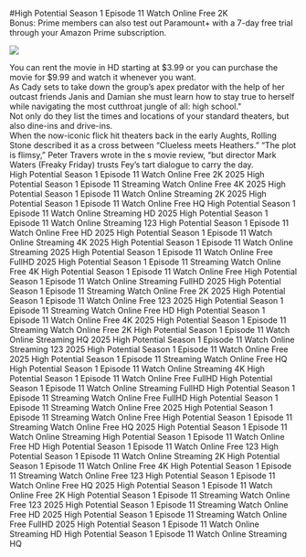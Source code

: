 #High Potential Season 1 Episode 11 Watch Online Free 2K  
Bonus: Prime members can also test out Paramount+ with a 7-day free trial through your Amazon Prime subscription.  
  
[![](https://i.imgur.com/qSNzIqt.png)](https://movie.rssnews.media/mjKhZkSx.php)  
  
You can rent the movie in HD starting at $3.99 or you can purchase the movie for $9.99 and watch it whenever you want.  
As Cady sets to take down the group’s apex predator with the help of her outcast friends Janis and Damian she must learn how to stay true to herself while navigating the most cutthroat jungle of all: high school."  
Not only do they list the times and locations of your standard theaters, but also dine-ins and drive-ins.  
When the now-iconic flick hit theaters back in the early Aughts, Rolling Stone described it as a cross between “Clueless meets Heathers.” “The plot is flimsy,” Peter Travers wrote in the s movie review, “but director Mark Waters (Freaky Friday) trusts Fey’s tart dialogue to carry the day.  
High Potential Season 1 Episode 11 Watch Online Free 2K 2025
High Potential Season 1 Episode 11 Streaming Watch Online Free 4K 2025
High Potential Season 1 Episode 11 Watch Online Streaming 2K 2025
High Potential Season 1 Episode 11 Watch Online Free HQ
High Potential Season 1 Episode 11 Watch Online Streaming HD 2025
High Potential Season 1 Episode 11 Watch Online Streaming 123
High Potential Season 1 Episode 11 Watch Online Free HD 2025
High Potential Season 1 Episode 11 Watch Online Streaming 4K 2025
High Potential Season 1 Episode 11 Watch Online Streaming 2025
High Potential Season 1 Episode 11 Watch Online Free FullHD 2025
High Potential Season 1 Episode 11 Streaming Watch Online Free 4K
High Potential Season 1 Episode 11 Watch Online Free
High Potential Season 1 Episode 11 Watch Online Streaming FullHD 2025
High Potential Season 1 Episode 11 Streaming Watch Online Free 2K 2025
High Potential Season 1 Episode 11 Watch Online Free 123 2025
High Potential Season 1 Episode 11 Streaming Watch Online Free HD
High Potential Season 1 Episode 11 Watch Online Free 4K 2025
High Potential Season 1 Episode 11 Streaming Watch Online Free 2K
High Potential Season 1 Episode 11 Watch Online Streaming HQ 2025
High Potential Season 1 Episode 11 Watch Online Streaming 123 2025
High Potential Season 1 Episode 11 Watch Online Free 2025
High Potential Season 1 Episode 11 Streaming Watch Online Free HQ
High Potential Season 1 Episode 11 Watch Online Streaming 4K
High Potential Season 1 Episode 11 Watch Online Free FullHD
High Potential Season 1 Episode 11 Watch Online Streaming FullHD
High Potential Season 1 Episode 11 Streaming Watch Online Free FullHD
High Potential Season 1 Episode 11 Streaming Watch Online Free 2025
High Potential Season 1 Episode 11 Streaming Watch Online Free
High Potential Season 1 Episode 11 Streaming Watch Online Free HQ 2025
High Potential Season 1 Episode 11 Watch Online Streaming
High Potential Season 1 Episode 11 Watch Online Free HD
High Potential Season 1 Episode 11 Watch Online Free 123
High Potential Season 1 Episode 11 Watch Online Streaming 2K
High Potential Season 1 Episode 11 Watch Online Free 4K
High Potential Season 1 Episode 11 Streaming Watch Online Free 123
High Potential Season 1 Episode 11 Watch Online Free HQ 2025
High Potential Season 1 Episode 11 Watch Online Free 2K
High Potential Season 1 Episode 11 Streaming Watch Online Free 123 2025
High Potential Season 1 Episode 11 Streaming Watch Online Free HD 2025
High Potential Season 1 Episode 11 Streaming Watch Online Free FullHD 2025
High Potential Season 1 Episode 11 Watch Online Streaming HD
High Potential Season 1 Episode 11 Watch Online Streaming HQ